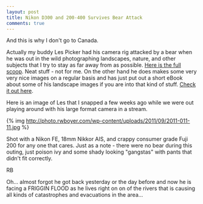 ```yaml
---
layout: post
title: Nikon D300 and 200-400 Survives Bear Attack
comments: true
---
```

And this is why I don't go to Canada.

Actually my buddy Les Picker had his camera rig attacked by a bear when he was out in the wild photographing landscapes, nature, and other subjects that I try to stay as far away from as possible. <a href="http://blog.lesterpickerphoto.com/2011/09/02/close-encounters-of-the-bear-kind/">Here is the full scoop</a>. Neat stuff - not for me. On the other hand he does makes some very very nice images on a regular basis and has just put out a short eBook about some of his landscape images if you are into that kind of stuff. <a href="http://blog.lesterpickerphoto.com/ebook/">Check it out here</a>.

Here is an image of Les that I snapped a few weeks ago while we were out playing around with his large format camera in a stream.

{% img http://photo.rwboyer.com/wp-content/uploads/2011/09/2011-011-11.jpg %}

Shot with a Nikon FE, 18mm Nikkor AIS, and crappy consumer grade Fuji 200 for any one that cares. Just as a note - there were no bear during this outing, just poison ivy and some shady looking "gangstas" with pants that didn't fit correctly.

RB

Oh... almost forgot he got back yesterday or the day before and now he is facing a FRIGGIN FLOOD as he lives right on on of the rivers that is causing all kinds of catastrophes and evacuations in the area...